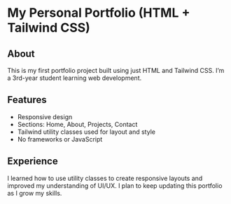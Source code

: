 # My Personal Portfolio (HTML + Tailwind CSS)

## About

This is my first portfolio project built using just HTML and Tailwind CSS. I’m a 3rd-year student learning web development.

## Features

- Responsive design
- Sections: Home, About, Projects, Contact
- Tailwind utility classes used for layout and style
- No frameworks or JavaScript

## Experience

I learned how to use utility classes to create responsive layouts and improved my understanding of UI/UX. I plan to keep updating this portfolio as I grow my skills.
